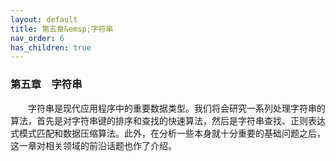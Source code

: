 ```yaml
---
layout: default
title: 第五章&emsp;字符串
nav_order: 6
has_children: true
---
```


### 第五章&emsp;字符串

&emsp;&emsp;字符串是现代应用程序中的重要数据类型。我们将会研究一系列处理字符串的算法，首先是对字符串键的排序和查找的快速算法，然后是字符串查找、正则表达式模式匹配和数据压缩算法。此外，在分析一些本身就十分重要的基础问题之后，这一章对相关领域的前沿话题也作了介绍。
